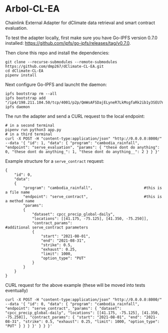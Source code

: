 # Arbol-CL-EA
Chainlink External Adapter for dClimate data retrieval and smart contract evaluation.

To test the adapter locally, first make sure you have Go-IPFS version 0.7.0 installed: https://github.com/ipfs/go-ipfs/releases/tag/v0.7.0.

Then clone this repo and install the dependencies:
```
git clone --recurse-submodules --remote-submodules https://github.com/dmp267/dClimate-CL-EA.git
cd dClimate-CL-EA
pipenv install
```
Next configure Go-IPFS and launcht the daemon:
```
ipfs bootstrap rm --all
ipfs bootstrap add  "/ip4/198.211.104.50/tcp/4001/p2p/QmWsAFSDajELyneR7LkMsgfaRk2ib1y3SEU7nQuXSNPsQV"
ipfs daemon
```
The run the adapter and send a CURL request to the local endpoint:
```
# in a second terminal
pipenv run python3 app.py
# in a third terminal
curl -X POST -H "content-type:application/json" "http://0.0.0.0:8000/" --data '{ "id": 1, "data": { "program": "cambodia_rainfall", "endpoint": "serve_evaluation", "params": { "these dont do anything": 0, "these dont do anything_": 1, "these dont do anything__": 2 } } }'
```
Example structure for a ```serve_contract``` request:
```
{
    "id": 0,
    "data":
    {
        "program": "cambodia_rainfall",                       #this is a file name
        "endpoint": "serve_contract",                         #this is a method name
        "params":
        {
            "dataset": cpcc_precip_global-daily",
            "locations": [[41.175, -75.125], [41.350, -75.250]],
            "contract_params":                                #additional serve_contract parameters
            {
                "start": "2021-08-01",
                "end": "2021-08-31",
                "strike": 0.5,
                "exhaust": 0.25,
                "limit": 1000,
                "option_type": "PUT"
            }
        }
    }
}
```
CURL request for the above example (these will be moved into tests eventually)
```
curl -X POST -H "content-type:application/json" "http://0.0.0.0:8000/" --data '{ "id": 0, "data": { "program": "cambodia_rainfall", "endpoint": "serve_contract", "params": { "dataset": "cpcc_precip_global-daily", "locations": [[41.175, -75.125], [41.350, -75.250]], "contract_params": { "start": "2021-08-01", "end": "2021-08-31", "strike": 0.5, "exhaust": 0.25, "limit": 1000, "option_type": "PUT" } } } }' } } }'


```
